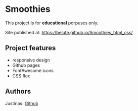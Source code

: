 
# Smoothies


This project is for **educational** porpuses only. 

Site published at: https://belute.github.io/Smoothies_html_css/


## Project features

-   responsive design
-   Github pages
-   FontAwesome icons
-   CSS flex

## Authors

Justinas: [Github](https://github.com/belute)

